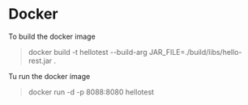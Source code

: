 # Docker
To build the docker image
> docker build -t hellotest --build-arg JAR_FILE=./build/libs/hello-rest.jar .

Tu run the docker image
> docker run -d -p 8088:8080 hellotest


